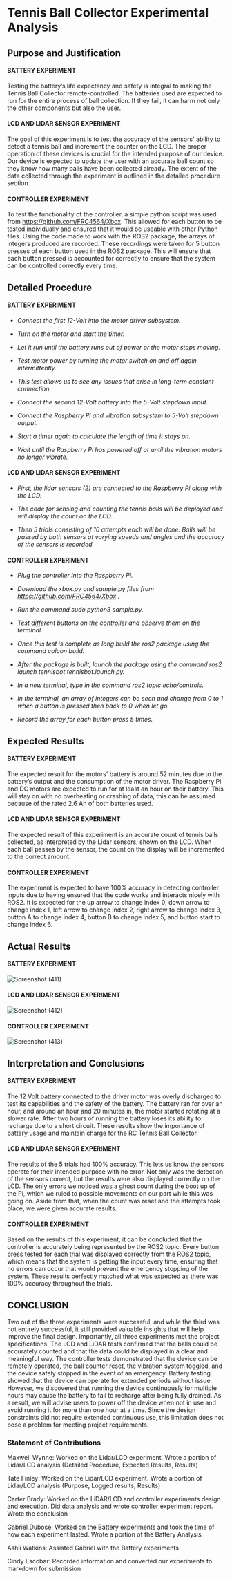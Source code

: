 # Tennis Ball Collector Experimental Analysis 

## Purpose and Justification

#### BATTERY EXPERIMENT
Testing the battery’s life expectancy and safety is integral to making the Tennis Ball Collector 
remote-controlled. The batteries used are expected to run for the entire process of ball collection. 
If they fail, it can harm not only the other components but also the user. 

#### LCD AND LIDAR SENSOR EXPERIMENT 
The goal of this experiment is to test the accuracy of the sensors' ability to detect a tennis ball and increment 
the counter on the LCD. The proper operation of these devices is crucial for the intended purpose 
of our device. Our device is expected to update the user with an accurate ball count so they know how many 
balls have been collected already. The extent of the data collected through the experiment is outlined in 
the detailed procedure section. 

#### CONTROLLER EXPERIMENT 
To test the functionality of the controller, a simple python script was used from 
https://github.com/FRC4564/Xbox. This allowed for each button to be tested individually and ensured that 
it would be useable with other Python files. Using the code made to work with the ROS2 package, the arrays of 
integers produced are recorded. These recordings were taken for 5 button presses of each button used in the 
ROS2 package. This will ensure that each button pressed is accounted for correctly to ensure that the 
system can be controlled correctly every time. 

## Detailed Procedure 

#### BATTERY EXPERIMENT 
- *Connect the first 12-Volt into the motor driver subsystem.*

- *Turn on the motor and start the timer.*

- *Let it run until the battery runs out of power or the motor stops moving.*

- *Test motor power by turning the motor switch on and off again intermittently.* 

- *This test allows us to see any issues that arise in long-term constant connection.* 

- *Connect the second 12-Volt battery into the 5-Volt stepdown input.*

- *Connect the Raspberry Pi and vibration subsystem to 5-Volt stepdown output.*

- *Start a timer again to calculate the length of time it stays on.*

- *Wait until the Raspberry Pi has powered off or until the vibration motors no longer vibrate.*


#### LCD AND LIDAR SENSOR  EXPERIMENT 

- *First, the lidar sensors (2) are connected to the Raspberry Pi along with the LCD.* 

- *The code for sensing and counting the tennis balls will be deployed and will display the count on the LCD.*

- *Then 5 trials consisting of 10 attempts each will be done. Balls will be passed by both sensors at varying speeds and angles and the accuracy of the sensors is recorded.* 


#### CONTROLLER EXPERIMENT 
- *Plug the controller into the Raspberry Pi.*

- *Download the xbox.py and sample.py files from https://github.com/FRC4564/Xbox .*

- *Run the command sudo python3 sample.py.* 

- *Test different buttons on the controller and observe them on the terminal.*

- *Once this test is complete as long build the ros2 package using the command colcon build.* 

- *After the package is built, launch the package using the command ros2 launch tennisbot tennisbot.launch.py.*

- *In a new terminal, type in the command ros2 topic echo/controls.*

- *In the terminal, an array of integers can be seen and change from 0 to 1 when a button is pressed then back to 0 when let go.*

- *Record the array for each button press 5 times.* 

## Expected Results
#### BATTERY EXPERIMENT 
The expected result for the motors' battery is around 52 minutes due to the battery’s output and the consumption of the motor driver. The Raspberry Pi and DC motors are expected to run for at least an hour on their battery. This will stay on with no overheating or crashing of data, this can be assumed because of the rated 2.6 Ah of both batteries used. 

#### LCD AND LIDAR SENSOR EXPERIMENT 
The expected result of this experiment is an accurate count of tennis balls collected, as interpreted by the Lidar sensors, shown on the LCD. When each ball passes by the sensor, the count on the display will be incremented to the correct amount. 

#### CONTROLLER EXPERIMENT 
The experiment is expected to have 100% accuracy in detecting controller inputs due to having ensured that the code works and interacts nicely with ROS2. It is expected for the up arrow to change index 0, down arrow to change index 1, left arrow to change index 2, right arrow to change index 3, button A to change index 4, button B to change index 5, and button start to change index 6. 

## Actual Results

#### BATTERY EXPERIMENT 
![Screenshot (411)](https://github.com/user-attachments/assets/13956ba8-6a0c-4bfe-8f99-9f64f7b68b56)

#### LCD AND LIDAR SENSOR EXPERIMENT 
![Screenshot (412)](https://github.com/user-attachments/assets/403f0627-8332-40b8-a6a5-af0f3b84ad3f)

#### CONTROLLER EXPERIMENT 
![Screenshot (413)](https://github.com/user-attachments/assets/5b6a0667-5aaf-4fa2-a1cb-44ed17a86053)

## Interpretation and Conclusions

#### BATTERY EXPERIMENT 
The 12 Volt battery connected to the driver motor was overly discharged to test its capabilities and the safety of the battery. The battery ran for over an hour, and around an hour and 20 minutes in, the motor started rotating at a slower rate. After two hours of running the battery loses its ability to recharge due to a short circuit. These results show the importance of battery usage and maintain charge for the RC Tennis Ball Collector. 

#### LCD AND LIDAR SENSOR EXPERIMENT
The results of the 5 trials had 100% accuracy. This lets us know the sensors operate for their intended purpose with no error. Not only was the detection of the sensors correct, but the results were also displayed correctly on the LCD. The only errors we noticed was a ghost count during the boot up of the Pi, which we ruled to possible movements on our part while this was going on. Aside from that, when the count was reset and the attempts took place, we were given accurate results. 

#### CONTROLLER EXPERIMENT 
Based on the results of this experiment, it can be concluded that the controller is accurately being represented by the ROS2 topic. Every button press tested for each trial was displayed correctly from the ROS2 topic, which means that the system is getting the input every time, ensuring that no errors can occur that would prevent the emergency stopping of the system. These results perfectly matched what was expected as there was 100% accuracy throughout the trials.

## CONCLUSION  
Two out of the three experiments were successful, and while the third was not entirely successful, it still provided valuable insights that will help improve the final design. Importantly, all three experiments met the project specifications. The LCD and LiDAR tests confirmed that the balls could be accurately counted and that the data could be displayed in a clear and meaningful way. The controller tests demonstrated that the device can be remotely operated, the ball counter reset, the vibration system toggled, and the device safely stopped in the event of an emergency. Battery testing showed that the device can operate for extended periods without issue. However, we discovered that running the device continuously for multiple hours may cause the battery to fail to recharge after being fully drained. As a result, we will advise users to power off the device when not in use and avoid running it for more than one hour at a time. Since the design constraints did not require extended continuous use, this limitation does not pose a problem for meeting project requirements.


### Statement of Contributions 
Maxwell Wynne: Worked on the Lidar/LCD experiment. Wrote a portion of Lidar/LCD analysis (Detailed Procedure, Expected Results, Results) 

Tate Finley: Worked on the Lidar/LCD experiment. Wrote a portion of Lidar/LCD analysis (Purpose, Logged results, Results) 

Carter Brady: Worked on the LiDAR/LCD and controller experiments design and execution. Did data analysis and wrote controller experiment report. Wrote the conclusion 

Gabriel Dubose: Worked on the Battery experiments and took the time of how each experiment lasted. Wrote a portion of the Battery Analysis. 

Ashli Watkins: Assisted Gabriel with the Battery experiments 

Cindy Escobar: Recorded information and converted our experiments to markdown for submission 


